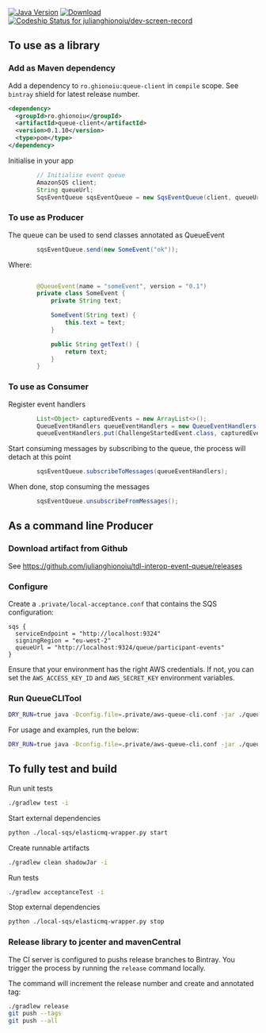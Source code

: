 [![Java Version](http://img.shields.io/badge/Java-1.8-blue.svg)](http://www.oracle.com/technetwork/java/javase/downloads/jdk8-downloads-2133151.html)
[![Download](https://api.bintray.com/packages/julianghionoiu/maven/tdl-interop-event-queue/images/download.svg)](https://bintray.com/julianghionoiu/maven/tdl-interop-event-queue/_latestVersion)
[![Codeship Status for julianghionoiu/dev-screen-record](https://img.shields.io/codeship/f4e468f0-e403-0135-2d6a-3e0434e5c2c3/master.svg)](https://codeship.com/projects/268708)


## To use as a library


### Add as Maven dependency

Add a dependency to `ro.ghionoiu:queue-client` in `compile` scope. See `bintray` shield for latest release number.
```xml
<dependency>
  <groupId>ro.ghionoiu</groupId>
  <artifactId>queue-client</artifactId>
  <version>0.1.10</version>
  <type>pom</type>
</dependency>
```

Initialise in your app
```java
        // Initialise event queue
        AmazonSQS client;
        String queueUrl;
        SqsEventQueue sqsEventQueue = new SqsEventQueue(client, queueUrl);
```


### To use as Producer

The queue can be used to send classes annotated as QueueEvent
```java
        sqsEventQueue.send(new SomeEvent("ok"));
```

Where:
```java

        @QueueEvent(name = "someEvent", version = "0.1")
        private class SomeEvent {
            private String text;

            SomeEvent(String text) {
                this.text = text;
            }

            public String getText() {
                return text;
            }
        }

```

### To use as Consumer

Register event handlers
```java
        List<Object> capturedEvents = new ArrayList<>();
        QueueEventHandlers queueEventHandlers = new QueueEventHandlers();
        queueEventHandlers.put(ChallengeStartedEvent.class, capturedEvents::add);
```

Start consuming messages by subscribing to the queue, the process will detach at this point
```java
        sqsEventQueue.subscribeToMessages(queueEventHandlers);
```

When done, stop consuming the messages
```java
        sqsEventQueue.unsubscribeFromMessages();
```


## As a command line Producer

### Download artifact from Github

See
https://github.com/julianghionoiu/tdl-interop-event-queue/releases

### Configure

Create a `.private/local-acceptance.conf` that contains the SQS configuration:
```
sqs {
  serviceEndpoint = "http://localhost:9324"
  signingRegion = "eu-west-2"
  queueUrl = "http://localhost:9324/queue/participant-events"
}
```

Ensure that your environment has the right AWS credentials.
If not, you can set the `AWS_ACCESS_KEY_ID` and `AWS_SECRET_KEY` environment variables.

### Run QueueCLITool

```bash
DRY_RUN=true java -Dconfig.file=.private/aws-queue-cli.conf -jar ./queue-cli-tool/build/libs/queue-cli-tool-*-all.jar [command] [args to command]
```

For usage and examples, run the below:
```bash
DRY_RUN=true java -Dconfig.file=.private/aws-queue-cli.conf -jar ./queue-cli-tool/build/libs/queue-cli-tool-*-all.jar
```


## To fully test and build

Run unit tests
```bash
./gradlew test -i
```

Start external dependencies
```bash
python ./local-sqs/elasticmq-wrapper.py start
```

Create runnable artifacts
```bash
./gradlew clean shadowJar -i
```

Run tests
```bash
./gradlew acceptanceTest -i
```

Stop external dependencies
```bash
python ./local-sqs/elasticmq-wrapper.py stop
```

### Release library to jcenter and mavenCentral

The CI server is configured to pushs release branches to Bintray.
You trigger the process by running the `release` command locally.

The command will increment the release number and create and annotated tag:
```bash
./gradlew release
git push --tags
git push --all
```